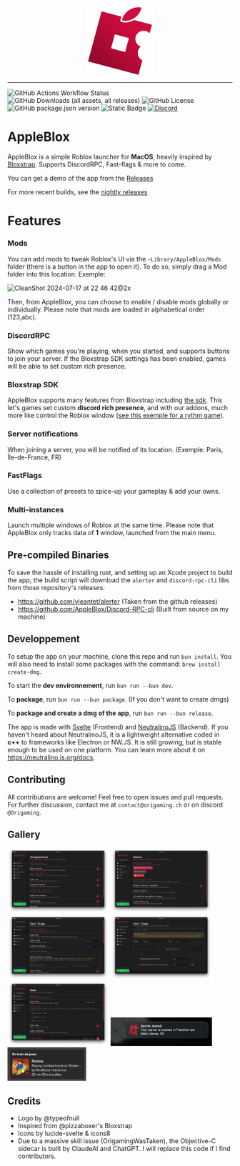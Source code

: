 <div align="center">
    <img src=".github/assets/logo.png" style="width:30%;">
</div>

---

![GitHub Actions Workflow Status](https://img.shields.io/github/actions/workflow/status/AppleBlox/appleblox/build.yml?color=%23F43F5E)
![GitHub Downloads (all assets, all releases)](https://img.shields.io/github/downloads/AppleBlox/appleblox/total?color=%23F43F5E)
![GitHub License](https://img.shields.io/github/license/AppleBlox/appleblox?color=%23F43F5E)
![GitHub package.json version](https://img.shields.io/github/package-json/v/AppleBlox/appleblox?color=%23F43F5E)
![Static Badge](https://img.shields.io/badge/built_with_apples-%23F43F5E)
[![Discord](https://img.shields.io/discord/1263512148450082837?logo=discord&logoColor=white&label=discord&color=4d3dff)](https://discord.gg/MWHgn8VNZT)

# AppleBlox

AppleBlox is a simple Roblox launcher for **MacOS**, heavily inspired by [Bloxstrap](https://github.com/pizzaboxer/bloxstrap).
Supports DiscordRPC, Fast-flags & more to come.

You can get a demo of the app from the [Releases](https://github.com/AppleBlox/appleblox/releases/latest)

For more recent builds, see the [nightly releases](https://nightly.link/AppleBlox/appleblox/workflows/build/main?preview)

# Features

### Mods

You can add mods to tweak Roblox's UI via the `~Library/AppleBlox/Mods` folder (there is a button in the app to open it). To do so, simply drag a Mod folder into this location. Exemple:

![CleanShot 2024-07-17 at 22 46 42@2x](https://github.com/user-attachments/assets/587330fe-9f50-4349-9379-794853b28527)

Then, from AppleBlox, you can choose to enable / disable mods globally or individually. Please note that mods are loaded in alphabetical order (123,abc).

### DiscordRPC

Show which games you're playing, when you started, and supports buttons to join your server. If the Bloxstrap SDK settings has been enabled, games will be able to set custom rich presence.

### Bloxstrap SDK

AppleBlox supports many features from Bloxstrap including [the sdk](https://github.com/pizzaboxer/bloxstrap/wiki/Integrating-Bloxstrap-functionality-into-your-game). This let's games set custom **discord rich presence**, and with our addons, much more like control the Roblox window ([see this exemple for a rythm game](https://streamable.com/jwidvp?t=55)).

### Server notifications

When joining a server, you will be notified of its location. (Exemple: Paris, Île-de-France, FR)

### FastFlags

Use a collection of presets to spice-up your gameplay & add your owns.

### Multi-instances

Launch multiple windows of Roblox at the same time. Please note that AppleBlox only tracks data of **1** window, launched from the main menu.

## Pre-compiled Binaries

To save the hassle of installing rust, and setting up an Xcode project to build the app, the build script will download the `alerter` and `discord-rpc-cli` libs from those repository's releases:

-   https://github.com/vjeantet/alerter (Taken from the github releases)
-   https://github.com/AppleBlox/Discord-RPC-cli (Built from source on my machine)

## Developpement

To setup the app on your machine, clone this repo and run `bun install`. You will also need to install some packages with the command: `brew install create-dmg`.

To start the **dev environnement**, run `bun run --bun dev`.

To **package**, run `bun run --bun package`. (If you don't want to create dmgs)

To **package and create a dmg of the app**, run `bun run --bun release`.

The app is made with [Svelte](https://svelte.dev) (Frontend) and [NeutralinoJS](https://neutralino.js.org) (Backend).
If you haven't heard about NeutralinoJS, it is a lightweight alternative coded in **c++** to frameworks like Electron or NW.JS. It is still growing, but is stable enough to be used on one platform. You can learn more about it on https://neutralino.js.org/docs.

## Contributing

All contributions are welcome! Feel free to open issues and pull requests. For further discussion, contact me at `contact@origaming.ch` or on discord `@Origaming`.

## Gallery

<div float="left">
    <img src=".github/assets/src1.png" style="width:45%;">
    <img src=".github/assets/src2.png" style="width:45%;">
    <img src=".github/assets/src3.png" style="width:45%;">
    <img src=".github/assets/src4.png" style="width:45%;">
    <img src=".github/assets/src7.png" style="width:45%;">
    <img src=".github/assets/src5.png" style="width:45%;">
    <img src=".github/assets/src6.png" style="width:35%;">
</div>

## Credits

-   Logo by @typeofnull
-   Inspired from @pizzaboxer's Bloxstrap
-   Icons by lucide-svelte & icons8
-   Due to a massive skill issue (OrigamingWasTaken), the Objective-C sidecar is built by ClaudeAI and ChatGPT. I will replace this code if I find contributors.
